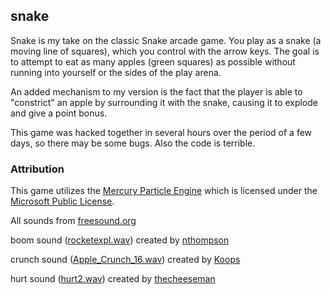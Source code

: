 ## snake

Snake is my take on the classic Snake arcade game. 
You play as a snake (a moving line of squares), 
which you control with the arrow keys. The goal is to 
attempt to eat as many apples (green squares) as 
possible without running into yourself or the sides of 
the play arena.

An added mechanism to my version is the fact that the 
player is able to "constrict" an apple by surrounding it
with the snake, causing it to explode and give a point
bonus.

This game was hacked together in several hours over the 
period of a few days, so there may be some bugs. Also 
the code is terrible.

### Attribution

This game utilizes the [Mercury Particle Engine](http://mpe.codeplex.com/) which is 
licensed under the [Microsoft Public License](http://www.microsoft.com/en-us/openness/licenses.aspx#MPL).

All sounds from [freesound.org](http://www.freesound.org)

boom sound ([rocketexpl.wav](http://www.freesound.org/people/nthompson/sounds/47252/)) created by [nthompson](http://www.freesound.org/people/nthompson/)

crunch sound ([Apple_Crunch_16.wav](http://www.freesound.org/people/Koops/sounds/20279/)) created by [Koops](http://www.freesound.org/people/Koops/)

hurt sound ([hurt2.wav](http://www.freesound.org/people/thecheeseman/sounds/44429/)) created by [thecheeseman](http://www.freesound.org/people/thecheeseman/)